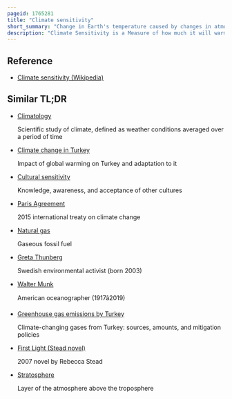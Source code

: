 ```yaml
---
pageid: 1765281
title: "Climate sensitivity"
short_summary: "Change in Earth's temperature caused by changes in atmospheric carbon dioxide concentrations"
description: "Climate Sensitivity is a Measure of how much it will warm if the Concentration of atmospheric Carbon Dioxide Increases. In technical Terms climate Sensitivity is the average Change in global mean Surface Temperature in Response to a radiative Force which drives a Difference between the Earth's Incoming and outgoing Energy. Climate Sensitivity is a key Measure in Climate Science and a focus Area for Climate Scientists who want to understand the ultimate Consequences of anthropogenic global Warming."
---
```


## Reference

- [Climate sensitivity (Wikipedia)](https://en.wikipedia.org/?curid=1765281)

## Similar TL;DR

- [Climatology](/tldr/en/climatology)

  Scientific study of climate, defined as weather conditions averaged over a period of time

- [Climate change in Turkey](/tldr/en/climate-change-in-turkey)

  Impact of global warming on Turkey and adaptation to it

- [Cultural sensitivity](/tldr/en/cultural-sensitivity)

  Knowledge, awareness, and acceptance of other cultures

- [Paris Agreement](/tldr/en/paris-agreement)

  2015 international treaty on climate change

- [Natural gas](/tldr/en/natural-gas)

  Gaseous fossil fuel

- [Greta Thunberg](/tldr/en/greta-thunberg)

  Swedish environmental activist (born 2003)

- [Walter Munk](/tldr/en/walter-munk)

  American oceanographer (1917â2019)

- [Greenhouse gas emissions by Turkey](/tldr/en/greenhouse-gas-emissions-by-turkey)

  Climate-changing gases from Turkey: sources, amounts, and mitigation policies

- [First Light (Stead novel)](/tldr/en/first-light-stead-novel)

  2007 novel by Rebecca Stead

- [Stratosphere](/tldr/en/stratosphere)

  Layer of the atmosphere above the troposphere
